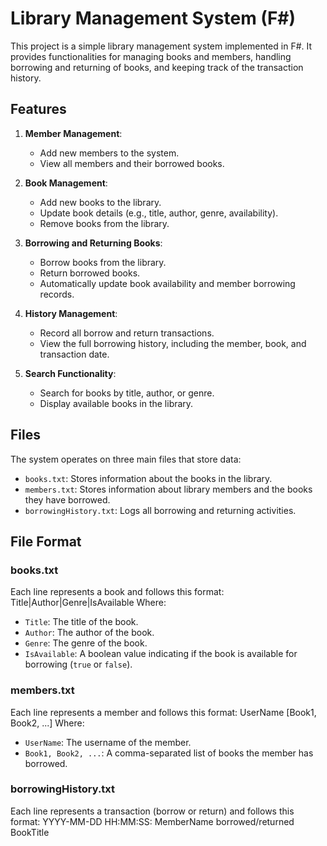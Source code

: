 # Library Management System (F#)

This project is a simple library management system implemented in F#. It provides functionalities for managing books and members, handling borrowing and returning of books, and keeping track of the transaction history.

## Features

1. **Member Management**: 
   - Add new members to the system.
   - View all members and their borrowed books.
   
2. **Book Management**: 
   - Add new books to the library.
   - Update book details (e.g., title, author, genre, availability).
   - Remove books from the library.
   
3. **Borrowing and Returning Books**: 
   - Borrow books from the library.
   - Return borrowed books.
   - Automatically update book availability and member borrowing records.
   
4. **History Management**: 
   - Record all borrow and return transactions.
   - View the full borrowing history, including the member, book, and transaction date.
   
5. **Search Functionality**: 
   - Search for books by title, author, or genre.
   - Display available books in the library.

## Files

The system operates on three main files that store data:

- `books.txt`: Stores information about the books in the library.
- `members.txt`: Stores information about library members and the books they have borrowed.
- `borrowingHistory.txt`: Logs all borrowing and returning activities.

## File Format

### books.txt
Each line represents a book and follows this format:
Title|Author|Genre|IsAvailable
Where:
- `Title`: The title of the book.
- `Author`: The author of the book.
- `Genre`: The genre of the book.
- `IsAvailable`: A boolean value indicating if the book is available for borrowing (`true` or `false`).

### members.txt
Each line represents a member and follows this format:
UserName [Book1, Book2, ...]
Where:
- `UserName`: The username of the member.
- `Book1, Book2, ...`: A comma-separated list of books the member has borrowed.

### borrowingHistory.txt
Each line represents a transaction (borrow or return) and follows this format:
YYYY-MM-DD HH:MM:SS: MemberName borrowed/returned BookTitle
